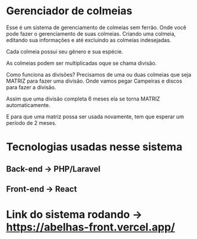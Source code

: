 # Gerenciador de colmeias

Esse é um sistema de gerenciamento de colmeias sem ferrão. Onde você pode fazer o gerenciamento de suas colmeias. Criando uma colmeia, editando sua informações e até excluindo as colmeias indesejadas.

Cada colmeia possui seu gênero e sua espécie.

As colmeias podem ser multiplicadas oque se chama divisão.

Como funciona as divisões? Precisamos de uma ou duas colmeias que seja MATRIZ para fazer uma divisão. Onde vamos pegar Campeiras e discos para fazer a divisão.

Assim que uma divisão completa 6 meses ela se torna MATRIZ automaticamente.

E para que uma matriz possa ser usada novamente, tem que esperar um período de 2 meses.

# Tecnologias usadas nesse sistema

## Back-end -> PHP/Laravel

## Front-end -> React

# Link do sistema rodando -> https://abelhas-front.vercel.app/
